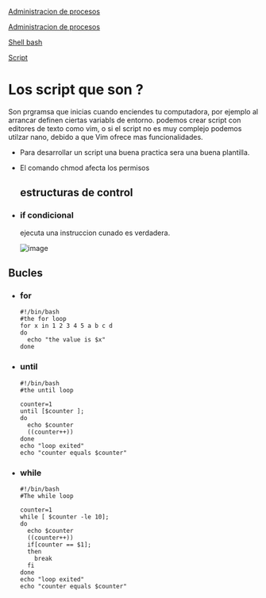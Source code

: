 [Administracion de procesos](https://awsrestart.vitalsource.com/reader/books/LXMANAGINGPROCESSES310ES/pageid/9)

[Administracion de procesos](https://awsrestart.vitalsource.com/reader/books/LXMANAGINGSERVICES310ES/pageid/0)

[Shell bash](https://awsrestart.vitalsource.com/reader/books/LXBASHSHELL310ES/pageid/6)

[Script](https://awsrestart.instructure.com/courses/866/modules/items/385399)


# Los script que son ?

Son prgramsa que inicias cuando enciendes tu computadora, por ejemplo al arrancar definen ciertas variabls de entorno.
podemos crear script con editores de texto como vim, o si el script no es muy complejo podemos utilzar nano, debido a que Vim ofrece mas funcionalidades. 

- Para desarrollar un script una buena practica sera una buena plantilla.
- El  comando chmod afecta los permisos

  ## estructuras de control
 - ### if condicional
   ejecuta una instruccion cunado es verdadera.
   
   ![image](https://user-images.githubusercontent.com/42829215/165324556-b047914a-2501-4004-9ce9-2205c528fae8.png)
  
  ## Bucles
  - ### for
    ```
    #!/bin/bash
    #the for loop
    for x in 1 2 3 4 5 a b c d
    do
      echo "the value is $x"
    done
    ```
  - ### until
    ```
    #!/bin/bash 
    #the until loop
    
    counter=1
    until [$counter ];
    do 
      echo $counter
      ((counter++))
    done
    echo "loop exited"
    echo "counter equals $counter"
    ```
  - ### while
    ```
    #!/bin/bash 
    #The while loop
    
    counter=1
    while [ $counter -le 10];
    do
      echo $counter
      ((counter++))
      if[counter == $1];
      then
        break
      fi
    done
    echo "loop exited"
    echo "counter equals $counter"
    ```
    
